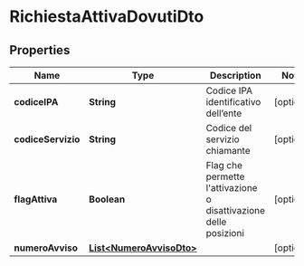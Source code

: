 
# RichiestaAttivaDovutiDto

## Properties
Name | Type | Description | Notes
------------ | ------------- | ------------- | -------------
**codiceIPA** | **String** | Codice IPA identificativo dell’ente |  [optional]
**codiceServizio** | **String** | Codice del servizio chiamante |  [optional]
**flagAttiva** | **Boolean** | Flag che permette l&#39;attivazione o disattivazione delle posizioni |  [optional]
**numeroAvviso** | [**List&lt;NumeroAvvisoDto&gt;**](NumeroAvvisoDto.md) |  |  [optional]



